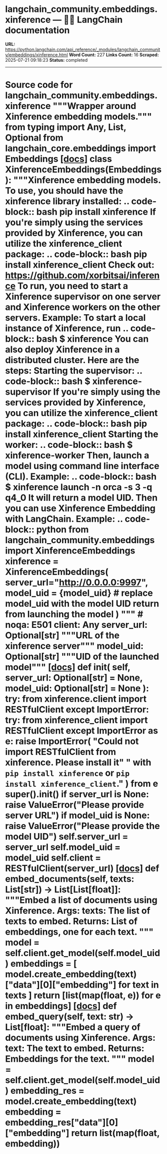 # langchain_community.embeddings.xinference — 🦜🔗 LangChain  documentation

**URL:** https://python.langchain.com/api_reference/_modules/langchain_community/embeddings/xinference.html
**Word Count:** 227
**Links Count:** 16
**Scraped:** 2025-07-21 09:18:23
**Status:** completed

---

# Source code for langchain\_community.embeddings.xinference               """Wrapper around Xinference embedding models."""          from typing import Any, List, Optional          from langchain_core.embeddings import Embeddings                              [[docs]](https://python.langchain.com/api_reference/community/embeddings/langchain_community.embeddings.xinference.XinferenceEmbeddings.html#langchain_community.embeddings.xinference.XinferenceEmbeddings)     class XinferenceEmbeddings(Embeddings):         """Xinference embedding models.              To use, you should have the xinference library installed:              .. code-block:: bash                  pip install xinference              If you're simply using the services provided by Xinference, you can utilize the xinference_client package:              .. code-block:: bash                  pip install xinference_client              Check out: https://github.com/xorbitsai/inference         To run, you need to start a Xinference supervisor on one server and Xinference workers on the other servers.              Example:             To start a local instance of Xinference, run                  .. code-block:: bash                     $ xinference                  You can also deploy Xinference in a distributed cluster. Here are the steps:                  Starting the supervisor:                  .. code-block:: bash                     $ xinference-supervisor                  If you're simply using the services provided by Xinference, you can utilize the xinference_client package:                  .. code-block:: bash                      pip install xinference_client                  Starting the worker:                  .. code-block:: bash                     $ xinference-worker              Then, launch a model using command line interface (CLI).              Example:              .. code-block:: bash                 $ xinference launch -n orca -s 3 -q q4_0              It will return a model UID. Then you can use Xinference Embedding with LangChain.              Example:              .. code-block:: python                  from langchain_community.embeddings import XinferenceEmbeddings                  xinference = XinferenceEmbeddings(                 server_url="http://0.0.0.0:9997",                 model_uid = {model_uid} # replace model_uid with the model UID return from launching the model             )              """  # noqa: E501              client: Any         server_url: Optional[str]         """URL of the xinference server"""         model_uid: Optional[str]         """UID of the launched model"""                         [[docs]](https://python.langchain.com/api_reference/community/embeddings/langchain_community.embeddings.xinference.XinferenceEmbeddings.html#langchain_community.embeddings.xinference.XinferenceEmbeddings.__init__)         def __init__(             self, server_url: Optional[str] = None, model_uid: Optional[str] = None         ):             try:                 from xinference.client import RESTfulClient             except ImportError:                 try:                     from xinference_client import RESTfulClient                 except ImportError as e:                     raise ImportError(                         "Could not import RESTfulClient from xinference. Please install it"                         " with `pip install xinference` or `pip install xinference_client`."                     ) from e                  super().__init__()                  if server_url is None:                 raise ValueError("Please provide server URL")                  if model_uid is None:                 raise ValueError("Please provide the model UID")                  self.server_url = server_url                  self.model_uid = model_uid                  self.client = RESTfulClient(server_url)                                        [[docs]](https://python.langchain.com/api_reference/community/embeddings/langchain_community.embeddings.xinference.XinferenceEmbeddings.html#langchain_community.embeddings.xinference.XinferenceEmbeddings.embed_documents)         def embed_documents(self, texts: List[str]) -> List[List[float]]:             """Embed a list of documents using Xinference.             Args:                 texts: The list of texts to embed.             Returns:                 List of embeddings, one for each text.             """                  model = self.client.get_model(self.model_uid)                  embeddings = [                 model.create_embedding(text)["data"][0]["embedding"] for text in texts             ]             return [list(map(float, e)) for e in embeddings]                                        [[docs]](https://python.langchain.com/api_reference/community/embeddings/langchain_community.embeddings.xinference.XinferenceEmbeddings.html#langchain_community.embeddings.xinference.XinferenceEmbeddings.embed_query)         def embed_query(self, text: str) -> List[float]:             """Embed a query of documents using Xinference.             Args:                 text: The text to embed.             Returns:                 Embeddings for the text.             """                  model = self.client.get_model(self.model_uid)                  embedding_res = model.create_embedding(text)                  embedding = embedding_res["data"][0]["embedding"]                  return list(map(float, embedding))